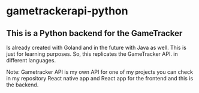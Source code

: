 # gametrackerapi-python

## This is a Python backend for the GameTracker
Is already created with Goland and in the future with Java as well.
This is just for learning purposes. So, this replicates the GameTracker API. in different languages.

Note: Gametracker API is my own API for one of my projects you can check in my repository 
React native app and React app for the frontend and this is the backend.